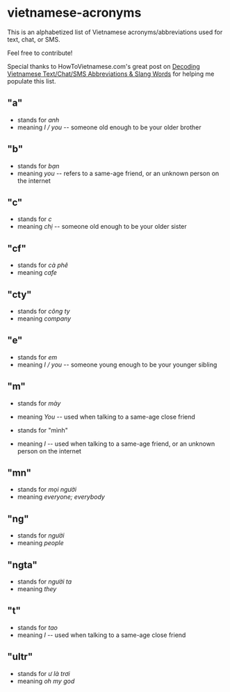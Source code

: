 # vietnamese-acronyms
This is an alphabetized list of Vietnamese acronyms/abbreviations used for text, chat, or SMS. 

Feel free to contribute!

Special thanks to HowToVietnamese.com's great post on [Decoding Vietnamese Text/Chat/SMS Abbreviations & Slang Words](https://howtovietnamese.com/vietnamese-text-abbreviations-slang/) for helping me populate this list.

## "a"
- stands for *anh*
- meaning *I / you* -- someone old enough to be your older brother

## "b"
- stands for *bạn*
- meaning *you* -- refers to a same-age friend, or an unknown person on the internet

## "c"
- stands for *c*
- meaning *chị* -- someone old enough to be your older sister

## "cf"
- stands for *cà phê*
- meaning *cafe*

## "cty"
- stands for *công ty*
- meaning *company*

## "e"
- stands for *em*
- meaning *I / you* -- someone young enough to be your younger sibling

## "m"
- stands for *mày*
- meaning *You* -- used when talking to a same-age close friend

- stands for "mình"
- meaning *I* -- used when talking to a same-age friend, or an unknown person on the internet

## "mn"
- stands for *mọi người*
- meaning *everyone; everybody*

## "ng"
- stands for *người*
- meaning *people*

## "ngta"
- stands for *người ta*
- meaning *they*

## "t"
- stands for *tao*
- meaning *I* -- used when talking to a same-age close friend

## "ultr"
- stands for *ư là trơi*
- meaning *oh my god*
